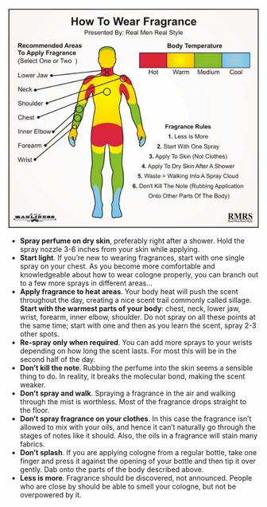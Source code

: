 ![fragrance_bodypart.png](..\assets\fragrance_bodypart.png)

   - **Spray perfume on dry skin**, preferably right after a shower. Hold the spray nozzle 3-6 inches from your skin while applying.
   - **Start light**. If you’re new to wearing fragrances, start with one single spray on your chest. As you become more comfortable and knowledgeable about how to wear cologne properly, you can branch out to a few more sprays in different areas…
   - **Apply fragrance to heat areas**. Your body heat will push the scent throughout the day, creating a nice scent trail commonly called sillage. **Start with the warmest parts of your body**: chest, neck, lower jaw, wrist, forearm, inner elbow, shoulder. Do not spray on all these points at the same time; start with one and then as you learn the scent, spray 2-3 other spots.
   - **Re-spray only when required**. You can add more sprays to your wrists  depending on how long the scent lasts. For most this will be in the second half of the day.
   - **Don’t kill the note**. Rubbing the perfume into the skin seems a sensible thing to do. In reality, it breaks the molecular bond, making the scent weaker.
   - **Don’t spray and walk**. Spraying a fragrance in the air and walking through the mist is worthless. Most of the fragrance drops straight to the floor.
   - **Don’t spray fragrance on your clothes**. In this case the fragrance isn’t allowed to mix with your oils, and hence it can’t naturally go through the stages of notes like it should. Also, the oils in a fragrance will stain many fabrics.
   - **Don’t splash**. If you are applying cologne from a regular bottle, take one finger and press it against the opening of your bottle and then tip it over gently.  Dab onto the parts of the body described above.
   - **Less is more**. Fragrance should be discovered, not announced. People who are close by should be able to smell your cologne, but not be overpowered by it.
